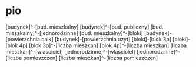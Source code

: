 # pio
[budynek]^-[bud. mieszkalny]
[budynek]^-[bud. publiczny]
[bud. mieszkalny]^-[jednorodzinne]
[bud. mieszkalny]^-[bloki]
[budynek]-[powierzchnia calk]
[budynek]-[powierzchnia uzyt]
[bloki]-[blok 3p]
[bloki]-[blok 4p]
[blok 3p]^-[liczba mieszkan]
[blok 4p]^-[liczba mieszkan]
[liczba mieszkan]^-[wlasciciel]
[jednorodzinne]^-[wlasciciel]
[jednorodzinne]^-[liczba pomieszczen]
[liczba mieszkan]^-[liczba pomieszczen]
